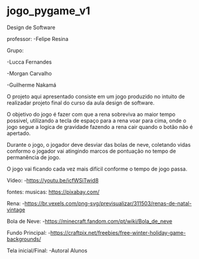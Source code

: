 # jogo_pygame_v1
Design de Software

professor:
-Felipe Resina

Grupo: 

-Lucca Fernandes

-Morgan Carvalho

-Guilherme Nakamá

O projeto aqui apresentado consiste em um jogo produzido no intuito de realizadar projeto final do curso da aula design de software.

O objetivo do jogo é fazer com que a rena sobreviva ao maior tempo possivel,
utilizando a tecla de espaço para a rena voar para cima, 
onde o jogo segue a logica de gravidade fazendo a rena cair quando o botão não é apertado. 
        
Durante o jogo, o  jogador deve desviar das bolas de neve, 
coletando vidas conformo o jogador vai atingindo marcos de pontuação no tempo de permanência de jogo. 
        
O jogo vai ficando cada vez mais difícil conforme o tempo de jogo passa.

Vídeo:
-https://youtu.be/icfWSiTwid8

fontes:
musicas:
https://pixabay.com/

Rena:
-https://br.vexels.com/png-svg/previsualizar/311503/renas-de-natal-vintage

Bola de Neve:
-https://minecraft.fandom.com/pt/wiki/Bola_de_neve

Fundo Principal:
-https://craftpix.net/freebies/free-winter-holiday-game-backgrounds/

Tela inicial/Final:
-Autoral Alunos
        


